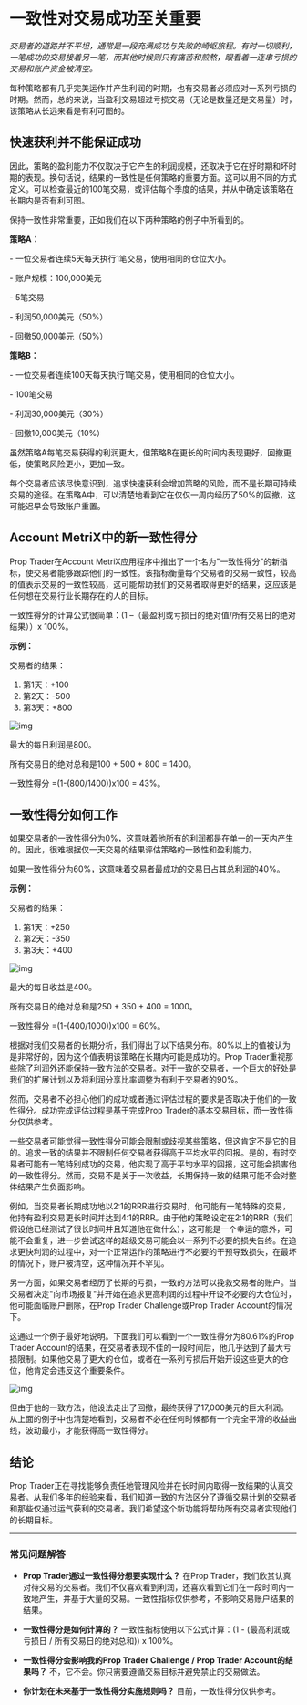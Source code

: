 # 一致性对交易成功至关重要

_交易者的道路并不平坦，通常是一段充满成功与失败的崎岖旅程。有时一切顺利，一笔成功的交易接着另一笔，而其他时候则只有痛苦和煎熬，眼看着一连串亏损的交易和账户资金被清空。_

每种策略都有几乎完美运作并产生利润的时期，也有交易者必须应对一系列亏损的时期。然而，总的来说，当盈利交易超过亏损交易（无论是数量还是交易量）时，该策略从长远来看是有利可图的。

## 快速获利并不能保证成功

因此，策略的盈利能力不仅取决于它产生的利润规模，还取决于它在好时期和坏时期的表现。换句话说，结果的一致性是任何策略的重要方面。这可以用不同的方式定义。可以检查最近的100笔交易，或评估每个季度的结果，并从中确定该策略在长期内是否有利可图。

保持一致性非常重要，正如我们在以下两种策略的例子中所看到的。

**策略A：**

\- 一位交易者连续5天每天执行1笔交易，使用相同的仓位大小。

\- 账户规模：100,000美元

\- 5笔交易

\- 利润50,000美元（50%）

\- 回撤50,000美元（50%）

**策略B：**

\- 一位交易者连续100天每天执行1笔交易，使用相同的仓位大小。

\- 100笔交易

\- 利润30,000美元（30%）

\- 回撤10,000美元（10%）

虽然策略A每笔交易获得的利润更大，但策略B在更长的时间内表现更好，回撤更低，使策略风险更小，更加一致。

每个交易者应该尽快意识到，追求快速获利会增加策略的风险，而不是长期可持续交易的途径。在策略A中，可以清楚地看到它在仅仅一周内经历了50%的回撤，这可能迟早会导致账户重置。

## Account MetriX中的新一致性得分

Prop Trader在Account MetriX应用程序中推出了一个名为"一致性得分"的新指标，使交易者能够跟踪他们的一致性。该指标衡量每个交易者的交易一致性，较高的值表示交易的一致性较高，这可能帮助我们的交易者取得更好的结果，这应该是任何想在交易行业长期存在的人的目标。

一致性得分的计算公式很简单：(1 –（最盈利或亏损日的绝对值/所有交易日的绝对结果））x 100%。

**示例：**

交易者的结果：

1. 第1天：+100
2. 第2天：-500
3. 第3天：+800

![img](/files/Consist-priklad-1.jpg)

最大的每日利润是800。

所有交易日的绝对总和是100 + 500 + 800 = 1400。

一致性得分 =(1-(800/1400))x100 = 43%。

## 一致性得分如何工作

如果交易者的一致性得分为0%，这意味着他所有的利润都是在单一的一天内产生的。因此，很难根据仅一天交易的结果评估策略的一致性和盈利能力。

如果一致性得分为60%，这意味着交易者最成功的交易日占其总利润的40%。

**示例：**

交易者的结果：

1. 第1天：+250
2. 第2天：-350
3. 第3天：+400

![img](/files/Consist-priklad-2.jpg)

最大的每日收益是400。

所有交易日的绝对总和是250 + 350 + 400 = 1000。

一致性得分 =(1-(400/1000))x100 = 60%。

根据对我们交易者的长期分析，我们得出了以下结果分布。80%以上的值被认为是非常好的，因为这个值表明该策略在长期内可能是成功的。Prop Trader重视那些除了利润外还能保持一致方法的交易者。对于一致的交易者，一个巨大的好处是我们的扩展计划以及将利润分享比率调整为有利于交易者的90%。

然而，交易者不必担心他们的成功或者通过评估过程的要求是否取决于他们的一致性得分。成功完成评估过程是基于完成Prop Trader的基本交易目标，而一致性得分仅供参考。

一些交易者可能觉得一致性得分可能会限制或歧视某些策略，但这肯定不是它的目的。追求一致的结果并不限制任何交易者获得高于平均水平的回报。是的，有时交易者可能有一笔特别成功的交易，他实现了高于平均水平的回报，这可能会损害他的一致性得分。然而，交易不是关于一次收益，长期保持一致的结果可能不会对整体结果产生负面影响。

例如，当交易者长期成功地以2:1的RRR进行交易时，他可能有一笔特殊的交易，他持有盈利交易更长时间并达到4:1的RRR。由于他的策略设定在2:1的RRR（我们假设他已经测试了很长时间并且知道他在做什么），这可能是一个幸运的意外，可能不会重复，进一步尝试这样的超级交易可能会以一系列不必要的损失告终。在追求更快利润的过程中，对一个正常运作的策略进行不必要的干预导致损失，在最坏的情况下，账户被清空，这种情况并不罕见。

另一方面，如果交易者经历了长期的亏损，一致的方法可以挽救交易者的账户。当交易者决定"向市场报复"并开始在追求更高利润的过程中开设不必要的大仓位时，他可能面临账户删除，在Prop Trader Challenge或Prop Trader Account的情况下。

这通过一个例子最好地说明。下面我们可以看到一个一致性得分为80.61%的Prop Trader Account的结果，在交易者表现不佳的一段时间后，他几乎达到了最大亏损限制。如果他交易了更大的仓位，或者在一系列亏损后开始开设这些更大的仓位，他肯定会违反这个重要条件。

![img](/files/Consist-graf.png)

但由于他的一致方法，他设法走出了回撤，最终获得了17,000美元的巨大利润。从上面的例子中也清楚地看到，交易者不必在任何时候都有一个完全平滑的收益曲线，波动最小，才能获得高一致性得分。

## 结论

Prop Trader正在寻找能够负责任地管理风险并在长时间内取得一致结果的认真交易者。从我们多年的经验来看，我们知道一致的方法区分了遵循交易计划的交易者和那些仅通过运气获利的交易者。我们希望这个新功能将帮助所有交易者实现他们的长期目标。

---

### 常见问题解答

- **Prop Trader通过一致性得分想要实现什么？** 在Prop Trader，我们欣赏认真对待交易的交易者。我们不仅喜欢看到利润，还喜欢看到它们在一段时间内一致地产生，并基于大量的交易。一致性指标仅供参考，不影响交易账户结果的结果。

- **一致性得分是如何计算的？** 一致性指标使用以下公式计算：(1 - (最高利润或亏损日 / 所有交易日的绝对总和)) x 100%。

- **一致性得分会影响我的Prop Trader Challenge / Prop Trader Account的结果吗？** 不，它不会。你只需要遵循交易目标并避免禁止的交易做法。

- **你计划在未来基于一致性得分实施规则吗？** 目前，一致性得分仅供参考。
